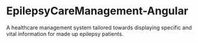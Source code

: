 # EpilepsyCareManagement-Angular
A healthcare management system tailored towards displaying specific and vital information for made up epilepsy patients.
